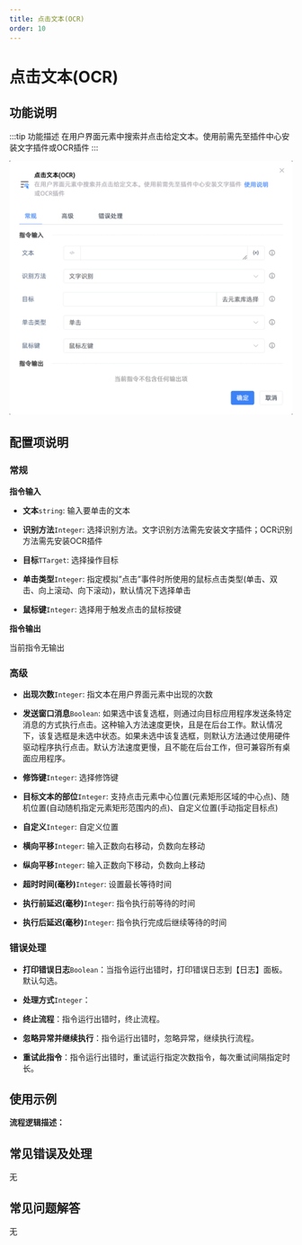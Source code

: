 ```yaml
---
title: 点击文本(OCR)
order: 10
---
```


# 点击文本(OCR)

## 功能说明

:::tip 功能描述
在用户界面元素中搜索并点击给定文本。使用前需先至插件中心安装文字插件或OCR插件
:::

![点击文本(OCR)](../../assets/点击文本(OCR)_command.png)

## 配置项说明

### 常规

**指令输入**

- **文本**`string`: 输入要单击的文本

- **识别方法**`Integer`: 选择识别方法。文字识别方法需先安装文字插件；OCR识别方法需先安装OCR插件

- **目标**`TTarget`: 选择操作目标

- **单击类型**`Integer`: 指定模拟”点击”事件时所使用的鼠标点击类型(单击、双击、向上滚动、向下滚动)，默认情况下选择单击

- **鼠标键**`Integer`: 选择用于触发点击的鼠标按键


**指令输出**

当前指令无输出

### 高级

- **出现次数**`Integer`: 指文本在用户界面元素中出现的次数

- **发送窗口消息**`Boolean`: 如果选中该复选框，则通过向目标应用程序发送条特定消息的方式执行点击。这种输入方法速度更快，且是在后台工作。默认情况下，该复选框是未选中状态。如果未选中该复选框，则默认方法通过使用硬件驱动程序执行点击。默认方法速度更慢，且不能在后台工作，但可兼容所有桌面应用程序。

- **修饰键**`Integer`: 选择修饰键

- **目标文本的部位**`Integer`: 支持点击元素中心位置(元素矩形区域的中心点)、随机位置(自动随机指定元素矩形范围内的点)、自定义位置(手动指定目标点)

- **自定义**`Integer`: 自定义位置

- **横向平移**`Integer`: 输入正数向右移动，负数向左移动

- **纵向平移**`Integer`: 输入正数向下移动，负数向上移动

- **超时时间(毫秒)**`Integer`: 设置最长等待时间

- **执行前延迟(毫秒)**`Integer`: 指令执行前等待的时间

- **执行后延迟(毫秒)**`Integer`: 指令执行完成后继续等待的时间

### 错误处理

- **打印错误日志**`Boolean`：当指令运行出错时，打印错误日志到【日志】面板。默认勾选。

- **处理方式**`Integer`：

 - **终止流程**：指令运行出错时，终止流程。

 - **忽略异常并继续执行**：指令运行出错时，忽略异常，继续执行流程。

 - **重试此指令**：指令运行出错时，重试运行指定次数指令，每次重试间隔指定时长。

## 使用示例

**流程逻辑描述：** 

## 常见错误及处理

无

## 常见问题解答

无

